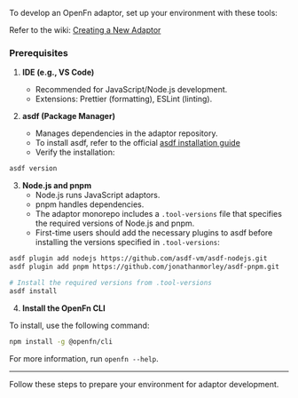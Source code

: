 To develop an OpenFn adaptor, set up your environment with these tools:

Refer to the wiki: [Creating a New Adaptor](https://github.com/OpenFn/adaptors/wiki/Creating-a-new-Adaptor)

### Prerequisites

1. **IDE (e.g., VS Code)**
   - Recommended for JavaScript/Node.js development.
   - Extensions: Prettier (formatting), ESLint (linting).

2. **asdf (Package Manager)**
   - Manages dependencies in the adaptor repository.
   - To install asdf, refer to the official [asdf installation guide](https://asdf-vm.com/guide/getting-started.html)
   - Verify the installation:

```bash
asdf version
```

3. **Node.js and pnpm**
   - Node.js runs JavaScript adaptors.
   - pnpm handles dependencies.
   - The adaptor monorepo includes a `.tool-versions` file that specifies the required versions of Node.js and pnpm.
   - First-time users should add the necessary plugins to asdf before installing the versions specified in `.tool-versions`:

```bash
asdf plugin add nodejs https://github.com/asdf-vm/asdf-nodejs.git
asdf plugin add pnpm https://github.com/jonathanmorley/asdf-pnpm.git

# Install the required versions from .tool-versions
asdf install
```

4. **Install the OpenFn CLI**

To install, use the following command:
```bash
npm install -g @openfn/cli
```
For more information, run `openfn --help`.

***

Follow these steps to prepare your environment for adaptor development.